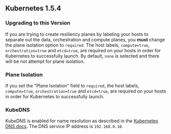 ## Kubernetes 1.5.4

### Upgrading to this Version

If you are trying to create resiliency planes by labeling your hosts to separate out the data, orchestration and compute planes, you **must** change the plane isolation option to `required`. The host labels, `compute=true`, `orchestration=true` and `etcd=true`, are required on your hosts in order for Kubernetes to successfully launch. By default, `none` is selected and there will be not attempt for plane isolation.

### Plane Isolation

If you set the "Plane Isolation" field to `required`, the host labels, `compute=true`, `orchestration=true` and `etcd=true`, are required on your hosts in order for Kubernetes to successfully launch.

### KubeDNS

KubeDNS is enabled for name resolution as described in the [Kubernetes DNS docs](http://kubernetes.io/docs/admin/dns/). The DNS service IP address is `192.168.0.10`.

